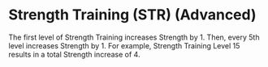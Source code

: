 # Strength Training (STR) (Advanced)

The first level of Strength Training increases Strength by 1. Then, every 5th level increases Strength by 1. For example, Strength Training Level 15 results in a total Strength increase of 4.